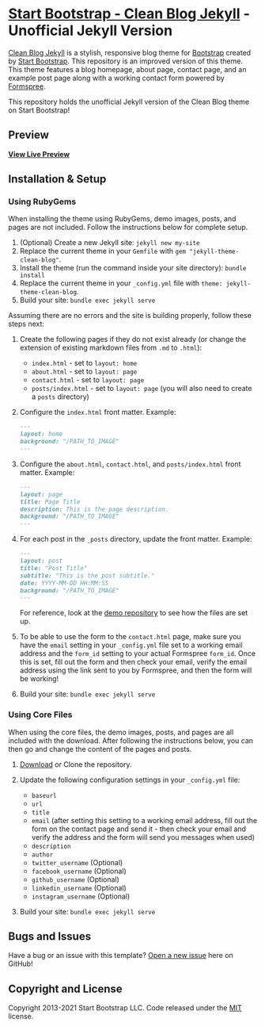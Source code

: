 # [Start Bootstrap - Clean Blog Jekyll](https://startbootstrap.com/themes/clean-blog-jekyll/) - Unofficial Jekyll Version

[Clean Blog Jekyll](https://startbootstrap.com/themes/clean-blog-jekyll/) is a stylish, responsive blog theme for [Bootstrap](https://getbootstrap.com/) created by [Start Bootstrap](https://startbootstrap.com/). This repository is an improved version of this theme. This theme features a blog homepage, about page, contact page, and an example post page along with a working contact form powered by [Formspree](https://formspree.io/).

This repository holds the unofficial Jekyll version of the Clean Blog theme on Start Bootstrap!

## Preview

**[View Live Preview](https://vishalscodes.github.io/startbootstrap-clean-blog-jekyll/)**

## Installation & Setup

### Using RubyGems

When installing the theme using RubyGems, demo images, posts, and pages are not included. Follow the instructions below for complete setup.

1. (Optional) Create a new Jekyll site: `jekyll new my-site`
2. Replace the current theme in your `Gemfile` with `gem "jekyll-theme-clean-blog"`.
3. Install the theme (run the command inside your site directory): `bundle install`
4. Replace the current theme in your `_config.yml` file with `theme: jekyll-theme-clean-blog`.
5. Build your site: `bundle exec jekyll serve`

Assuming there are no errors and the site is building properly, follow these steps next:

1. Create the following pages if they do not exist already (or change the extension of existing markdown files from `.md` to `.html`):

   - `index.html` - set to `layout: home`
   - `about.html` - set to `layout: page`
   - `contact.html` - set to `layout: page`
   - `posts/index.html` - set to `layout: page` (you will also need to create a `posts` directory)

2. Configure the `index.html` front matter. Example:

   ```markdown
   ---
   layout: home
   background: "/PATH_TO_IMAGE"
   ---
   ```

3. Configure the `about.html`, `contact.html`, and `posts/index.html` front matter. Example:

   ```markdown
   ---
   layout: page
   title: Page Title
   description: This is the page description.
   background: "/PATH_TO_IMAGE"
   ---
   ```

4. For each post in the `_posts` directory, update the front matter. Example:

   ```markdown
   ---
   layout: post
   title: "Post Title"
   subtitle: "This is the post subtitle."
   date: YYYY-MM-DD HH:MM:SS
   background: "/PATH_TO_IMAGE"
   ---
   ```

   For reference, look at the [demo repository](https://github.com/StartBootstrap/startbootstrap-clean-blog-jekyll) to see how the files are set up.

5. To be able to use the form to the `contact.html` page, make sure you have the `email` setting in your `_config.yml` file set to a working email address and the `form_id` setting to your actual Formspree `form_id`. Once this is set, fill out the form and then check your email, verify the email address using the link sent to you by Formspree, and then the form will be working!

6. Build your site: `bundle exec jekyll serve`

### Using Core Files

When using the core files, the demo images, posts, and pages are all included with the download. After following the instructions below, you can then go and change the content of the pages and posts.

1. [Download](https://github.com/vishalscodes/startbootstrap-clean-blog-jekyll/archive/refs/heads/master.zip) or Clone the repository.
2. Update the following configuration settings in your `_config.yml` file:

   - `baseurl`
   - `url`
   - `title`
   - `email` (after setting this setting to a working email address, fill out the form on the contact page and send it - then check your email and verify the address and the form will send you messages when used)
   - `description`
   - `author`
   - `twitter_username` (Optional)
   - `facebook_username` (Optional)
   - `github_username` (Optional)
   - `linkedin_username` (Optional)
   - `instagram_username` (Optional)

3. Build your site: `bundle exec jekyll serve`

## Bugs and Issues

Have a bug or an issue with this template? [Open a new issue](https://github.com/vishalscodes/startbootstrap-clean-blog-jekyll/issues) here on GitHub!

## Copyright and License

Copyright 2013-2021 Start Bootstrap LLC. Code released under the [MIT](https://github.com/StartBootstrap/startbootstrap-clean-blog-jekyll/blob/master/LICENSE) license.
